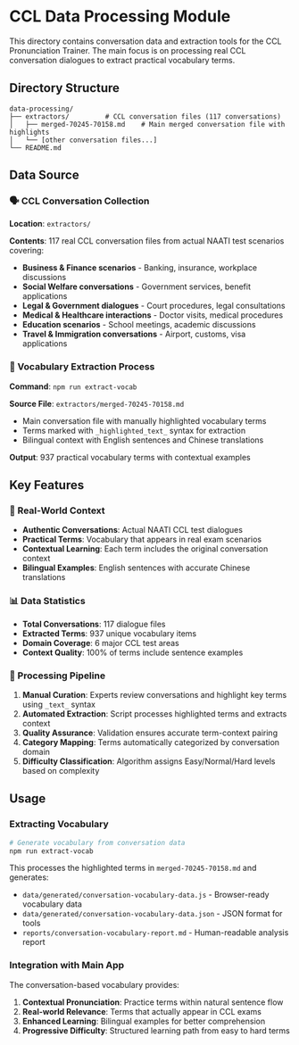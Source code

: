 # CCL Data Processing Module

This directory contains conversation data and extraction tools for the CCL Pronunciation Trainer. The main focus is on processing real CCL conversation dialogues to extract practical vocabulary terms.

## Directory Structure

```
data-processing/
├── extractors/         # CCL conversation files (117 conversations)
│   ├── merged-70245-70158.md    # Main merged conversation file with highlights
│   └── [other conversation files...]
└── README.md
```

## Data Source

### 🗣️ CCL Conversation Collection
**Location**: `extractors/`

**Contents**: 117 real CCL conversation files from actual NAATI test scenarios covering:
- **Business & Finance scenarios** - Banking, insurance, workplace discussions
- **Social Welfare conversations** - Government services, benefit applications  
- **Legal & Government dialogues** - Court procedures, legal consultations
- **Medical & Healthcare interactions** - Doctor visits, medical procedures
- **Education scenarios** - School meetings, academic discussions
- **Travel & Immigration conversations** - Airport, customs, visa applications

### 📝 Vocabulary Extraction Process
**Command**: `npm run extract-vocab`

**Source File**: `extractors/merged-70245-70158.md`
- Main conversation file with manually highlighted vocabulary terms
- Terms marked with `_highlighted_text_` syntax for extraction
- Bilingual context with English sentences and Chinese translations

**Output**: 937 practical vocabulary terms with contextual examples

## Key Features

### 🎯 Real-World Context
- **Authentic Conversations**: Actual NAATI CCL test dialogues
- **Practical Terms**: Vocabulary that appears in real exam scenarios  
- **Contextual Learning**: Each term includes the original conversation context
- **Bilingual Examples**: English sentences with accurate Chinese translations

### 📊 Data Statistics
- **Total Conversations**: 117 dialogue files
- **Extracted Terms**: 937 unique vocabulary items
- **Domain Coverage**: 6 major CCL test areas
- **Context Quality**: 100% of terms include sentence examples

### 🔧 Processing Pipeline
1. **Manual Curation**: Experts review conversations and highlight key terms using `_text_` syntax
2. **Automated Extraction**: Script processes highlighted terms and extracts context
3. **Quality Assurance**: Validation ensures accurate term-context pairing
4. **Category Mapping**: Terms automatically categorized by conversation domain
5. **Difficulty Classification**: Algorithm assigns Easy/Normal/Hard levels based on complexity

## Usage

### Extracting Vocabulary
```bash
# Generate vocabulary from conversation data
npm run extract-vocab
```

This processes the highlighted terms in `merged-70245-70158.md` and generates:
- `data/generated/conversation-vocabulary-data.js` - Browser-ready vocabulary data
- `data/generated/conversation-vocabulary-data.json` - JSON format for tools
- `reports/conversation-vocabulary-report.md` - Human-readable analysis report

### Integration with Main App

The conversation-based vocabulary provides:
1. **Contextual Pronunciation**: Practice terms within natural sentence flow
2. **Real-world Relevance**: Terms that actually appear in CCL exams  
3. **Enhanced Learning**: Bilingual examples for better comprehension
4. **Progressive Difficulty**: Structured learning path from easy to hard terms